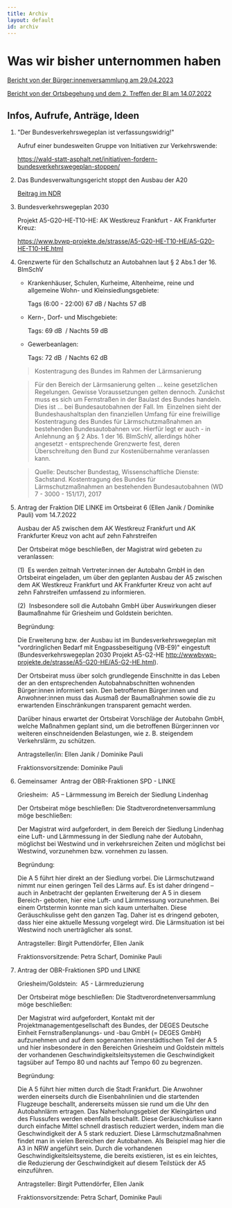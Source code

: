 ```yaml
---
title: Archiv
layout: default
id: archiv
---
```

# Was wir bisher unternommen haben

[Bericht von der Bürger:innenversammlung am 29.04.2023](./archiv/treffen-2023-04-29.md)

[Bericht von der Ortsbegehung und dem 2. Treffen der BI am 14.07.2022](./archiv/treffen-2022-07-14.md)

## Infos, Aufrufe, Anträge, Ideen

1. &quot;Der Bundesverkehrswegeplan ist verfassungswidrig!&quot;

   Aufruf einer bundesweiten Gruppe von Initiativen zur Verkehrswende:

   <https://wald-statt-asphalt.net/initiativen-fordern-bundesverkehrswegeplan-stoppen/>

2. Das Bundesverwaltungsgericht stoppt den Ausbau der A20

   [Beitrag im NDR](https://www.ndr.de/fernsehen/sendungen/hallo_niedersachsen/Bundesverwaltungsgericht-stoppt-A20-Ausbau,hallonds74144.html)

3. Bundesverkehrswegeplan 2030

   Projekt A5-G20-HE-T10-HE: AK Westkreuz Frankfurt - AK Frankfurter Kreuz:

   <https://www.bvwp-projekte.de/strasse/A5-G20-HE-T10-HE/A5-G20-HE-T10-HE.html>

4. Grenzwerte für den Schallschutz an Autobahnen laut § 2 Abs.1 der 16. BImSchV

   - Krankenhäuser, Schulen, Kurheime, Altenheime, reine und allgemeine Wohn- und Kleinsiedlungsgebiete:

     Tags (6:00 - 22:00) 67 dB / Nachts 57 dB
  
   - Kern-, Dorf- und Mischgebiete:

     Tags: 69 dB  / Nachts 59 dB

   - Gewerbeanlagen:

     Tags: 72 dB  / Nachts 62 dB

    > Kostentragung des Bundes im Rahmen der Lärmsanierung

    > Für den Bereich der Lärmsanierung gelten ... keine gesetzlichen Regelungen. Gewisse Voraussetzungen gelten dennoch. Zunächst muss es sich um Fernstraßen in der Baulast des Bundes handeln. Dies ist ... bei Bundesautobahnen der Fall. Im  Einzelnen sieht der Bundeshaushaltsplan den finanziellen Umfang für eine freiwillige Kostentragung des Bundes für Lärmschutzmaßnahmen an bestehenden Bundesautobahnen vor. Hierfür legt er auch - in Anlehnung an § 2 Abs. 1 der 16. BImSchV, allerdings höher angesetzt - entsprechende Grenzwerte fest, deren Überschreitung den Bund zur Kostenübernahme veranlassen kann.

    > Quelle: Deutscher Bundestag, Wissenschaftliche Dienste: Sachstand. Kostentragung des Bundes für Lärmschutzmaßnahmen an bestehenden Bundesautobahnen (WD 7 - 3000 - 151/17), 2017


5. Antrag der Fraktion DIE LINKE im Ortsbeirat 6 (Ellen Janik / Dominike Pauli) vom 14.7.2022

   Ausbau der A5 zwischen dem AK Westkreuz Frankfurt und AK Frankfurter Kreuz von acht auf zehn Fahrstreifen

   Der Ortsbeirat möge beschließen, der Magistrat wird gebeten zu veranlassen:

   (1)  Es werden zeitnah Vertreter:innen der Autobahn GmbH in den Ortsbeirat eingeladen, um über den geplanten Ausbau der A5 zwischen dem AK Westkreuz Frankfurt und AK Frankfurter Kreuz von acht auf zehn Fahrstreifen umfassend zu informieren.

   (2)  Insbesondere soll die Autobahn GmbH über Auswirkungen dieser Baumaßnahme für Griesheim und Goldstein berichten.

   Begründung:

   Die Erweiterung bzw. der Ausbau ist im Bundesverkehrswegeplan mit &quot;vordringlichen Bedarf mit Engpassbeseitigung (VB-E9)&quot; eingestuft (Bundesverkehrswegeplan 2030 Projekt A5-G2-HE <http://wwwbvwp-projekte.de/strasse/A5-G20-HE/A5-G2-HE.html>).
  
   Der Ortsbeirat muss über solch grundlegende Einschnitte in das Leben der an den entsprechenden Autobahnabschnitten wohnenden Bürger:innen informiert sein. Den betroffenen Bürger:innen und Anwohner:innen muss das Ausmaß der Baumaßnahmen sowie die zu erwartenden Einschränkungen transparent gemacht werden.
  
   Darüber hinaus erwartet der Ortsbeirat Vorschläge der Autobahn GmbH, welche Maßnahmen geplant sind, um die betroffenen Bürger:innen vor weiteren einschneidenden Belastungen, wie z. B. steigendem Verkehrslärm, zu schützen.
  
   Antragsteller/in:
   Ellen Janik / Dominike Pauli
  
   Fraktionsvorsitzende:
   Dominike Pauli

6. Gemeinsamer  Antrag der OBR-Fraktionen SPD - LINKE

   Griesheim:  A5 – Lärmmessung im Bereich der Siedlung Lindenhag

   Der Ortsbeirat möge beschließen:
   Die Stadtverordnetenversammlung möge beschließen:
   
   Der Magistrat wird aufgefordert, in dem Bereich der Siedlung Lindenhag eine Luft- und Lärmmessung in der Siedlung nahe der Autobahn, möglichst bei Westwind und in verkehrsreichen Zeiten und möglichst bei Westwind, vorzunehmen bzw. vornehmen zu lassen.
  
   Begründung:
  
   Die A 5 führt hier direkt an der Siedlung vorbei. Die Lärmschutzwand nimmt nur einen geringen Teil des Lärms auf. Es ist daher dringend – auch in Anbetracht der geplanten Erweiterung der A 5 in diesem Bereich- geboten, hier eine Luft- und Lärmmessung vorzunehmen. Bei einem Ortstermin konnte man sich kaum unterhalten. Diese Geräuschkulisse geht den ganzen Tag. Daher ist es dringend geboten, dass hier eine aktuelle Messung vorgelegt wird. Die Lärmsituation ist bei Westwind noch unerträglicher als sonst.

   Antragsteller:
   Birgit Puttendörfer, Ellen Janik
  
   Fraktionsvorsitzende:
   Petra Scharf, Dominike Pauli

7. Antrag der OBR-Fraktionen SPD und LINKE
        
   Griesheim/Goldstein:  A5 - Lärmreduzierung

   Der Ortsbeirat möge beschließen:
   Die Stadtverordnetenversammlung möge beschließen:

   Der Magistrat wird aufgefordert, Kontakt mit der Projektmanagementgesellschaft des Bundes, der DEGES Deutsche Einheit Fernstraßenplanungs- und -bau GmbH (= DEGES GmbH) aufzunehmen und auf dem sogenannten innerstädtischen Teil der A 5 und hier insbesondere in den Bereichen Griesheim und Goldstein mittels der vorhandenen Geschwindigkeitsleitsystemen die Geschwindigkeit tagsüber auf Tempo 80 und nachts auf Tempo 60 zu begrenzen.

   Begründung:

   Die A 5 führt hier mitten durch die Stadt Frankfurt. Die Anwohner werden einerseits durch die Eisenbahnlinien und die startenden Flugzeuge beschallt, andererseits müssen sie rund um die Uhr den Autobahnlärm ertragen. Das Naherholungsgebiet der Kleingärten und des Flussufers werden ebenfalls beschallt. Diese Geräuschkulisse kann durch einfache Mittel schnell drastisch reduziert werden, indem man die Geschwindigkeit der A 5 stark reduziert. Diese Lärmschutzmaßnahmen findet man in vielen Bereichen der Autobahnen. Als Beispiel mag hier die A3 in NRW angeführt sein. Durch die vorhandenen Geschwindigkeitsleitsysteme, die bereits existieren, ist es ein leichtes, die Reduzierung der Geschwindigkeit auf diesem Teilstück der A5 einzuführen.

   Antragsteller:
   Birgit Puttendörfer, Ellen Janik
        
   Fraktionsvorsitzende:
   Petra Scharf, Dominike Pauli
